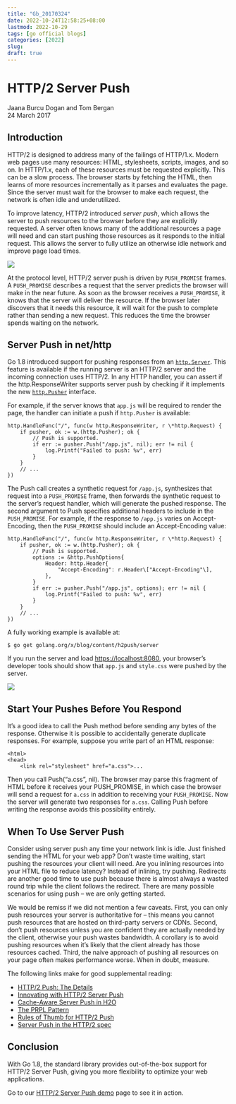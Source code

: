 ```yaml
---
title: "Gb_20170324"
date: 2022-10-24T12:58:25+08:00
lastmod: 2022-10-29
tags: [go official blogs]
categories: [2022]
slug:
draft: true
---
```

# HTTP/2 Server Push

Jaana Burcu Dogan and Tom Bergan  
24 March 2017

## Introduction

HTTP/2 is designed to address many of the failings of HTTP/1.x. Modern web pages use many resources: HTML, stylesheets, scripts, images, and so on. In HTTP/1.x, each of these resources must be requested explicitly. This can be a slow process. The browser starts by fetching the HTML, then learns of more resources incrementally as it parses and evaluates the page. Since the server must wait for the browser to make each request, the network is often idle and underutilized.

To improve latency, HTTP/2 introduced _server push_, which allows the server to push resources to the browser before they are explicitly requested. A server often knows many of the additional resources a page will need and can start pushing those resources as it responds to the initial request. This allows the server to fully utilize an otherwise idle network and improve page load times.

![](h2push/serverpush.svg)

At the protocol level, HTTP/2 server push is driven by `PUSH_PROMISE` frames. A `PUSH_PROMISE` describes a request that the server predicts the browser will make in the near future. As soon as the browser receives a `PUSH_PROMISE`, it knows that the server will deliver the resource. If the browser later discovers that it needs this resource, it will wait for the push to complete rather than sending a new request. This reduces the time the browser spends waiting on the network.

## Server Push in net/http

Go 1.8 introduced support for pushing responses from an [`http.Server`](https://go.dev/pkg/net/http/#Server). This feature is available if the running server is an HTTP/2 server and the incoming connection uses HTTP/2. In any HTTP handler, you can assert if the http.ResponseWriter supports server push by checking if it implements the new [`http.Pusher`](https://go.dev/pkg/net/http/#Pusher) interface.

For example, if the server knows that `app.js` will be required to render the page, the handler can initiate a push if `http.Pusher` is available:

    http.HandleFunc("/", func(w http.ResponseWriter, r \*http.Request) {
        if pusher, ok := w.(http.Pusher); ok {
            // Push is supported.
            if err := pusher.Push("/app.js", nil); err != nil {
                log.Printf("Failed to push: %v", err)
            }
        }
        // ...
    })

The Push call creates a synthetic request for `/app.js`, synthesizes that request into a `PUSH_PROMISE` frame, then forwards the synthetic request to the server’s request handler, which will generate the pushed response. The second argument to Push specifies additional headers to include in the `PUSH_PROMISE`. For example, if the response to `/app.js` varies on Accept-Encoding, then the `PUSH_PROMISE` should include an Accept-Encoding value:

    http.HandleFunc("/", func(w http.ResponseWriter, r \*http.Request) {
        if pusher, ok := w.(http.Pusher); ok {
            // Push is supported.
            options := &http.PushOptions{
                Header: http.Header{
                    "Accept-Encoding": r.Header\["Accept-Encoding"\],
                },
            }
            if err := pusher.Push("/app.js", options); err != nil {
                log.Printf("Failed to push: %v", err)
            }
        }
        // ...
    })

A fully working example is available at:

```
$ go get golang.org/x/blog/content/h2push/server
```

If you run the server and load [https://localhost:8080](https://localhost:8080/), your browser’s developer tools should show that `app.js` and `style.css` were pushed by the server.

![](h2push/networktimeline.png)

## Start Your Pushes Before You Respond

It’s a good idea to call the Push method before sending any bytes of the response. Otherwise it is possible to accidentally generate duplicate responses. For example, suppose you write part of an HTML response:

```
<html>
<head>
    <link rel="stylesheet" href="a.css">...
```

Then you call Push(“a.css”, nil). The browser may parse this fragment of HTML before it receives your PUSH\_PROMISE, in which case the browser will send a request for `a.css` in addition to receiving your `PUSH_PROMISE`. Now the server will generate two responses for `a.css`. Calling Push before writing the response avoids this possibility entirely.

## When To Use Server Push

Consider using server push any time your network link is idle. Just finished sending the HTML for your web app? Don’t waste time waiting, start pushing the resources your client will need. Are you inlining resources into your HTML file to reduce latency? Instead of inlining, try pushing. Redirects are another good time to use push because there is almost always a wasted round trip while the client follows the redirect. There are many possible scenarios for using push – we are only getting started.

We would be remiss if we did not mention a few caveats. First, you can only push resources your server is authoritative for – this means you cannot push resources that are hosted on third-party servers or CDNs. Second, don’t push resources unless you are confident they are actually needed by the client, otherwise your push wastes bandwidth. A corollary is to avoid pushing resources when it’s likely that the client already has those resources cached. Third, the naive approach of pushing all resources on your page often makes performance worse. When in doubt, measure.

The following links make for good supplemental reading:

- [HTTP/2 Push: The Details](https://calendar.perfplanet.com/2016/http2-push-the-details/)
- [Innovating with HTTP/2 Server Push](https://www.igvita.com/2013/06/12/innovating-with-http-2.0-server-push/)
- [Cache-Aware Server Push in H2O](https://github.com/h2o/h2o/issues/421)
- [The PRPL Pattern](https://developers.google.com/web/fundamentals/performance/prpl-pattern/)
- [Rules of Thumb for HTTP/2 Push](https://docs.google.com/document/d/1K0NykTXBbbbTlv60t5MyJvXjqKGsCVNYHyLEXIxYMv0)
- [Server Push in the HTTP/2 spec](https://tools.ietf.org/html/rfc7540#section-8.2)

## Conclusion

With Go 1.8, the standard library provides out-of-the-box support for HTTP/2 Server Push, giving you more flexibility to optimize your web applications.

Go to our [HTTP/2 Server Push demo](https://http2.golang.org/serverpush) page to see it in action.
